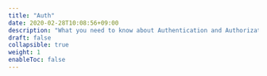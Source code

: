 ```yaml
---
title: "Auth"
date: 2020-02-28T10:08:56+09:00
description: "What you need to know about Authentication and Authorization."
draft: false
collapsible: true
weight: 1
enableToc: false
---
```


